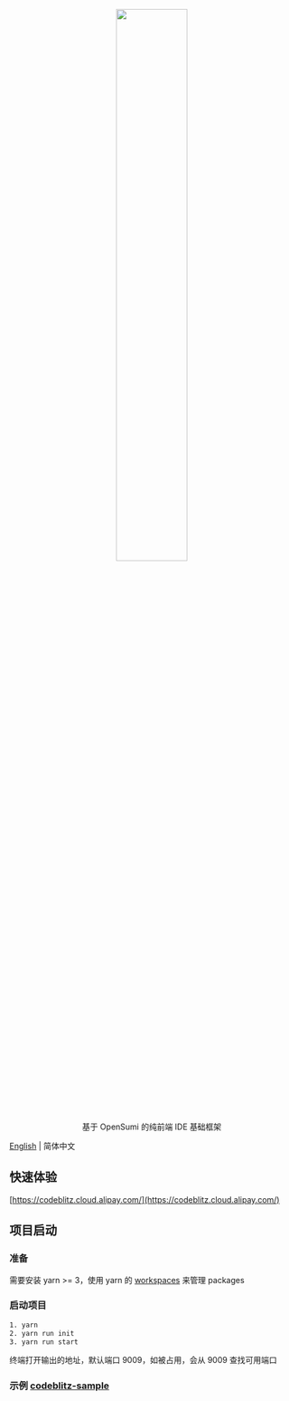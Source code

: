 <p align="center">
	<a href="https://github.com/opensumi/codeblitz"><img src="https://mdn.alipayobjects.com/huamei_htww6h/afts/img/A*niy4RJmlwuUAAAAAAAAAAAAADhl8AQ/original" width="50%" /></a>
</p>

<p align="center">基于 OpenSumi 的纯前端 IDE 基础框架</p>

[English](./README.md) | 简体中文

## 快速体验
[https://codeblitz.cloud.alipay.com/](https://codeblitz.cloud.alipay.com/)

## 项目启动
### 准备
需要安装 yarn >= 3，使用 yarn 的 [workspaces](https://classic.yarnpkg.com/en/docs/workspaces/) 来管理 packages

### 启动项目
```bash
1. yarn
2. yarn run init
3. yarn run start
```
终端打开输出的地址，默认端口 9009，如被占用，会从 9009 查找可用端口

### 示例 [codeblitz-sample](https://github.com/opensumi/codeblitz-sample)
